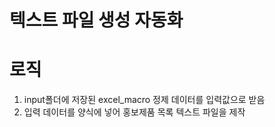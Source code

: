 # 텍스트 파일 생성 자동화

# 로직
1. input폴더에 저장된 excel_macro 정제 데이터를 입력값으로 받음
2. 입력 데이터를 양식에 넣어 홍보제품 목록 텍스트 파일을 제작 